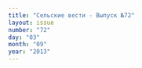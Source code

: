 ```yaml
---
title: "Сельские вести - Выпуск №72"
layout: issue
number: "72"
day: "03"
month: "09"
year: "2013"
---
```

